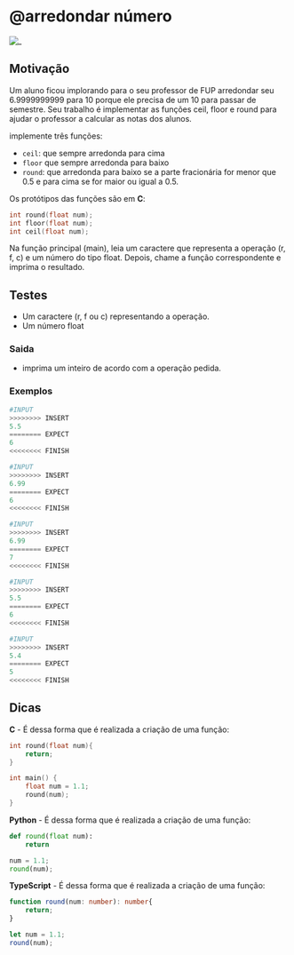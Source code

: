 # @arredondar número

![_](https://raw.githubusercontent.com/qxcodefup/arcade/master/base/arredondar/cover.jpg)

## Motivação

Um aluno ficou implorando para o seu professor de FUP arredondar seu 6.9999999999 para 10 porque ele precisa de um 10 para passar de semestre. Seu trabalho é implementar as funções ceil, floor e round para ajudar o professor a calcular as notas dos alunos.

implemente três funções:

- `ceil`: que sempre arredonda para cima
- `floor` que sempre arredonda para baixo
- `round`: que arredonda para baixo se a parte fracionária for menor que 0.5 e para cima se for maior ou igual a 0.5.

Os protótipos das funções são em **C**:

```c
int round(float num);
int floor(float num);
int ceil(float num);
```

Na função principal (main), leia um caractere que representa a operação (r, f, c) e um número do tipo float. Depois, chame a função correspondente e imprima o resultado.

## Testes

- Um caractere (r, f ou c) representando a operação.
- Um número float

### Saida

- imprima um inteiro de acordo com a operação pedida.  

### Exemplos

``` py
#INPUT
>>>>>>>> INSERT
5.5
======== EXPECT
6
<<<<<<<< FINISH
```

```py
#INPUT
>>>>>>>> INSERT
6.99
======== EXPECT
6
<<<<<<<< FINISH
```

```py
#INPUT
>>>>>>>> INSERT
6.99
======== EXPECT
7
<<<<<<<< FINISH
```

```py
#INPUT
>>>>>>>> INSERT
5.5
======== EXPECT
6
<<<<<<<< FINISH
```

```py
#INPUT
>>>>>>>> INSERT
5.4
======== EXPECT
5
<<<<<<<< FINISH
```

## Dicas

**C** - É dessa forma que é realizada a criação de uma função:

```c
int round(float num){
    return;
}

int main() {
    float num = 1.1;
    round(num);
}
```

**Python** - É dessa forma que é realizada a criação de uma função:

```py
def round(float num):
    return

num = 1.1;
round(num);
```

**TypeScript** - É dessa forma que é realizada a criação de uma função:

```ts
function round(num: number): number{
    return;
}

let num = 1.1;
round(num);
```
